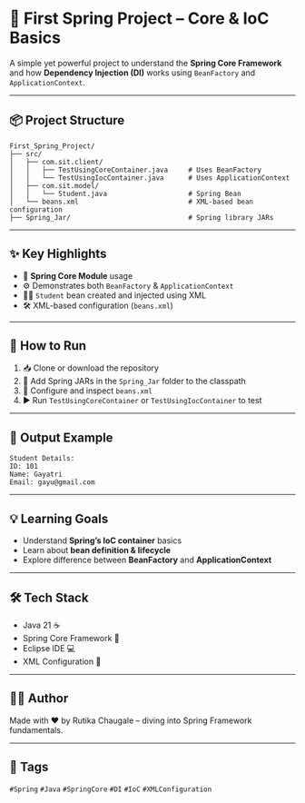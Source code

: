 # 🌿 First Spring Project – Core & IoC Basics

A simple yet powerful project to understand the **Spring Core Framework** and how **Dependency Injection (DI)** works using `BeanFactory` and `ApplicationContext`.

---

## 📦 Project Structure

```
First_Spring_Project/
├── src/
│   ├── com.sit.client/
│   │   ├── TestUsingCoreContainer.java     # Uses BeanFactory
│   │   └── TestUsingIocContainer.java      # Uses ApplicationContext
│   ├── com.sit.model/
│   │   └── Student.java                    # Spring Bean
│   └── beans.xml                           # XML-based bean configuration
├── Spring_Jar/                             # Spring library JARs
```

---

## ✨ Key Highlights

- 📗 **Spring Core Module** usage
- ⚙️ Demonstrates both `BeanFactory` & `ApplicationContext`
- 🧑‍🎓 `Student` bean created and injected using XML
- 🛠 XML-based configuration (`beans.xml`)

---

## 🧪 How to Run

1. 📥 Clone or download the repository
2. 🔗 Add Spring JARs in the `Spring_Jar` folder to the classpath
3. 🧾 Configure and inspect `beans.xml`
4. ▶️ Run `TestUsingCoreContainer` or `TestUsingIocContainer` to test

---

## 🚀 Output Example

```
Student Details:
ID: 101
Name: Gayatri
Email: gayu@gmail.com
```

---

## 💡 Learning Goals

- Understand **Spring’s IoC container** basics
- Learn about **bean definition & lifecycle**
- Explore difference between **BeanFactory** and **ApplicationContext**

---

## 🛠 Tech Stack

- Java 21 ☕
- Spring Core Framework 🌸
- Eclipse IDE 💻
- XML Configuration 📄

---

## 🙋‍♂️ Author

Made with ❤️ by Rutika Chaugale – diving into Spring Framework fundamentals.

---

## 📌 Tags

`#Spring` `#Java` `#SpringCore` `#DI` `#IoC` `#XMLConfiguration`

